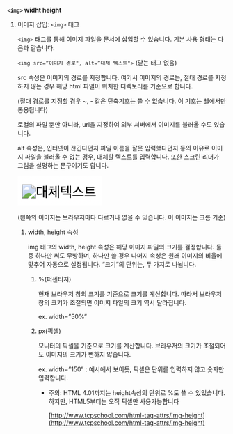 **`<img>` widht height**

1. 이미지 삽입: `<img>` 태그
    
    `<img>` 태그를 통해 이미지 파일을 문서에 삽입할 수 있습니다. 기본 사용 형태는 다음과 같습니다. 
    
    `<img src=”이미지 경로", alt=”대체 텍스트">` (닫는 태그 없음)
    
    src 속성은 이미지의 경로를 지정합니다. 여기서 이미지의 경로는, 절대 경로를 지정하지 않는 경우 해당 html 파일이 위치한 디렉토리를 기준으로 합니다. 
    
    (절대 경로를 지정할 경우 ~, - 같은 단축기호는 쓸 수 없습니다. 이 기호는 쉘에서만 통용됩니다)
    
    로컬의 파일 뿐만 아니라, url을 지정하여 외부 서버에서 이미지를 불러올 수도 있습니다.
    
    alt 속성은, 인터넷이 끊긴다던지 파일 이름을 잘못 입력했다던지 등의 이유로 이미지 파일을 불러올 수 없는 경우, 대체할 텍스트를 입력합니다. 또한 스크린 리더가 그림을 설명하는 문구이기도 합니다.
    
    ![img14](./img/14.png)
    
    (왼쪽의 이미지는 브라우저마다 다르거나 없을 수 있습니다. 이 이미지는 크롬 기준)
    
    1. width, height 속성
        
        img 태그의 width, height 속성은 해당 이미지 파일의 크기를 결정합니다. 둘 중 하나만 써도 무방하며, 하나만 쓸 경우 나머지 속성은 원래 이미지의 비율에 맞추어 자동으로 설정됩니다. “크기”의 단위는,  두 가지로 나뉩니다.
        
        1. %(퍼센티지)
            
            현재 브라우저 창의 크기를 기준으로 크기를 계산합니다. 따라서 브라우저 창의 크기가 조절되면 이미지 파일의 크기 역시 달라집니다.
            
            ex. width=”50%”
            
        2. px(픽셀)
            
            모니터의 픽셀을 기준으로 크기를 계산합니다. 브라우저의 크기가 조절되어도 이미지의 크기가 변하지 않습니다.
            
            ex. width=”150” : 예시에서 보이듯, 픽셀은 단위를 입력하지 않고 숫자만 입력합니다.
            
            - 주의: HTML 4.01까지는 height속성의 단위로 %도 쓸 수 있었습니다. 하지만, HTML5부터는 오직 픽셀만 사용가능합니다
                
                [http://www.tcpschool.com/html-tag-attrs/img-height](http://www.tcpschool.com/html-tag-attrs/img-height)